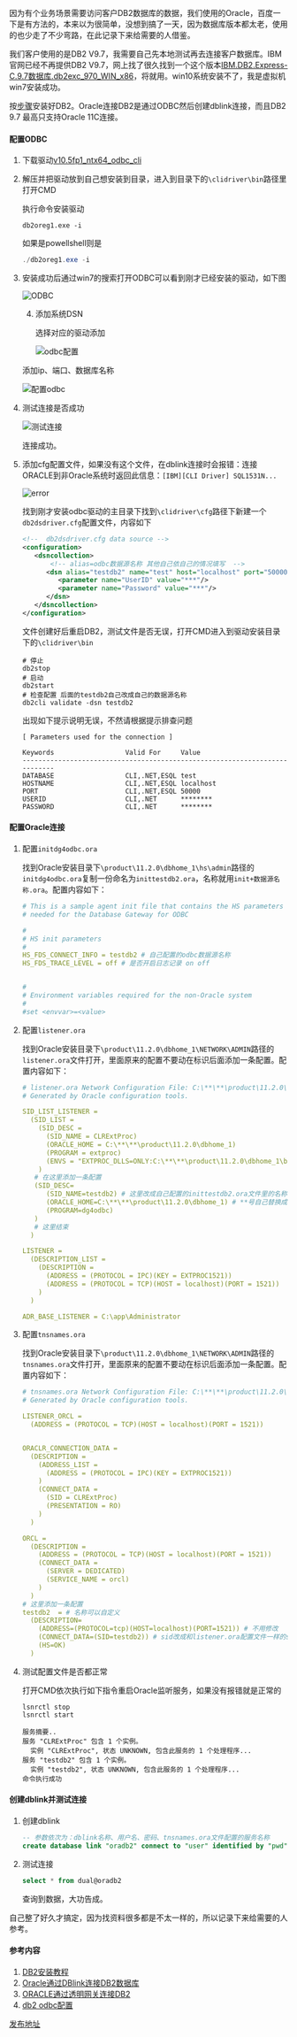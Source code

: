 因为有个业务场景需要访问客户DB2数据库的数据，我们使用的Oracle，百度一下是有方法的，本来以为很简单，没想到搞了一天，因为数据库版本都太老，使用的也少走了不少弯路，在此记录下来给需要的人借鉴。

我们客户使用的是DB2 V9.7，我需要自己先本地测试再去连接客户数据库。IBM官网已经不再提供DB2 V9.7，网上找了很久找到一个这个版本[IBM.DB2.Express-C.9.7数据库.db2exc_970_WIN_x86](https://www.jianguoyun.com/p/DY6X35UQ1dbFCBiCvaMD)，将就用。win10系统安装不了，我是虚拟机win7安装成功。

按[步骤](https://jingyan.baidu.com/article/e75057f2f59ef9ebc91a8905.html)安装好DB2。Oracle连接DB2是通过ODBC然后创建dblink连接，而且DB2 9.7 最高只支持Oracle 11C连接。

#### 配置ODBC

1. 下载驱动[v10.5fp1_ntx64_odbc_cli](https://www.jianguoyun.com/p/DafyJRMQ1dbFCBi5yqMD)

2. 解压并把驱动放到自己想安装到目录，进入到目录下的`\clidriver\bin`路径里打开CMD

   执行命令安装驱动

   ```shell
   db2oreg1.exe -i
   ```

   如果是powellshell则是

   ```powershell
   ./db2oreg1.exe -i
   ```

3. 安装成功后通过win7的搜索打开ODBC可以看到刚才已经安装的驱动，如下图

   ![ODBC](https://i.loli.net/2020/06/16/iyl7MKZTCIYjNdV.png)

   4. 添加系统DSN

      选择对应的驱动添加

      ![odbc配置](https://i.loli.net/2020/06/16/oZNTM5nOhDwvVqQ.jpg)

   添加ip、端口、数据库名称

   ![配置odbc](https://i.loli.net/2020/06/16/NsqnhkficH93jIp.jpg)

   

5. 测试连接是否成功

   ![测试连接](https://i.loli.net/2020/06/16/waCSZcTqKshjt5W.jpg)

   连接成功。

6. 添加cfg配置文件，如果没有这个文件，在dblink连接时会报错：连接ORACLE到非Oracle系统时返回此信息：`[IBM][CLI Driver] SQL1531N...`

   ![error](https://i.loli.net/2020/06/16/jtuHonCz6MFG1P8.jpg)

   找到刚才安装odbc驱动的主目录下找到`\clidriver\cfg`路径下新建一个`db2dsdriver.cfg`配置文件，内容如下

   ```xml
   <!--  db2dsdriver.cfg data source -->
   <configuration>
      <dsncollection>
          <!-- alias=odbc数据源名称 其他自己依自己的情况填写  -->
         <dsn alias="testdb2" name="test" host="localhost" port="50000">
            <parameter name="UserID" value="***"/>
            <parameter name="Password" value="***"/>
         </dsn>
      </dsncollection>
   </configuration>
   ```

   文件创建好后重启DB2，测试文件是否无误，打开CMD进入到驱动安装目录下的`\clidriver\bin`

   ```shell
   # 停止
   db2stop
   # 启动
   db2start
   # 检查配置 后面的testdb2自己改成自己的数据源名称
   db2cli validate -dsn testdb2
   ```

   出现如下提示说明无误，不然请根据提示排查问题

   ```shell
   [ Parameters used for the connection ]
   
   Keywords                  Valid For     Value
   ---------------------------------------------------------------------------
   DATABASE                  CLI,.NET,ESQL test
   HOSTNAME                  CLI,.NET,ESQL localhost
   PORT                      CLI,.NET,ESQL 50000
   USERID                    CLI,.NET      ********
   PASSWORD                  CLI,.NET      ********
   
   ```

   

#### 配置Oracle连接

1. 配置`initdg4odbc.ora`

   找到Oracle安装目录下`\product\11.2.0\dbhome_1\hs\admin`路径的`initdg4odbc.ora`复制一份命名为`inittestdb2.ora`，名称就用`init+数据源名称.ora`。配置内容如下：

   ```yaml
   # This is a sample agent init file that contains the HS parameters that are
   # needed for the Database Gateway for ODBC
   
   #
   # HS init parameters
   #
   HS_FDS_CONNECT_INFO = testdb2 # 自己配置的odbc数据源名称
   HS_FDS_TRACE_LEVEL = off # 是否开启日志记录 on off 
   
   
   #
   # Environment variables required for the non-Oracle system
   #
   #set <envvar>=<value>
   
   ```

2. 配置`listener.ora`

   找到Oracle安装目录下`\product\11.2.0\dbhome_1\NETWORK\ADMIN`路径的`listener.ora`文件打开，里面原来的配置不要动在标识后面添加一条配置。配置内容如下：

   ```yaml
   # listener.ora Network Configuration File: C:\**\**\product\11.2.0\dbhome_1\network\admin\listener.ora
   # Generated by Oracle configuration tools.
   
   SID_LIST_LISTENER =
     (SID_LIST =
       (SID_DESC =
         (SID_NAME = CLRExtProc)
         (ORACLE_HOME = C:\**\**\product\11.2.0\dbhome_1)
         (PROGRAM = extproc)
         (ENVS = "EXTPROC_DLLS=ONLY:C:\**\**\product\11.2.0\dbhome_1\bin\oraclr11.dll")
       )
      # 在这里添加一条配置
      (SID_DESC=
         (SID_NAME=testdb2) # 这里改成自己配置的inittestdb2.ora文件里的名称
         (ORACLE_HOME=C:\**\**\product\11.2.0\dbhome_1) # **号自己替换成自己的路径
         (PROGRAM=dg4odbc)
      )
      # 这里结束
     )
   
   LISTENER =
     (DESCRIPTION_LIST =
       (DESCRIPTION =
         (ADDRESS = (PROTOCOL = IPC)(KEY = EXTPROC1521))
         (ADDRESS = (PROTOCOL = TCP)(HOST = localhost)(PORT = 1521))
       )
     )
   
   ADR_BASE_LISTENER = C:\app\Administrator
   
   
   ```

3. 配置`tnsnames.ora`

   找到Oracle安装目录下`\product\11.2.0\dbhome_1\NETWORK\ADMIN`路径的`tnsnames.ora`文件打开，里面原来的配置不要动在标识后面添加一条配置。配置内容如下：

   ```yaml
   # tnsnames.ora Network Configuration File: C:\**\**\product\11.2.0\dbhome_1\network\admin\tnsnames.ora
   # Generated by Oracle configuration tools.
   
   LISTENER_ORCL =
     (ADDRESS = (PROTOCOL = TCP)(HOST = localhost)(PORT = 1521))
   
   
   ORACLR_CONNECTION_DATA =
     (DESCRIPTION =
       (ADDRESS_LIST =
         (ADDRESS = (PROTOCOL = IPC)(KEY = EXTPROC1521))
       )
       (CONNECT_DATA =
         (SID = CLRExtProc)
         (PRESENTATION = RO)
       )
     )
   
   ORCL =
     (DESCRIPTION =
       (ADDRESS = (PROTOCOL = TCP)(HOST = localhost)(PORT = 1521))
       (CONNECT_DATA =
         (SERVER = DEDICATED)
         (SERVICE_NAME = orcl)
       )
     )
   # 这里添加一条配置
   testdb2  = # 名称可以自定义
     (DESCRIPTION=
       (ADDRESS=(PROTOCOL=tcp)(HOST=localhost)(PORT=1521)) # 不用修改
       (CONNECT_DATA=(SID=testdb2)) # sid改成和listener.ora配置文件一样的sid名称
       (HS=OK)
     ) 
   
   ```

4. 测试配置文件是否都正常

   打开CMD依次执行如下指令重启Oracle监听服务，如果没有报错就是正常的

   ```shell
   lsnrctl stop
   lsnrctl start
   ```

   ```
   服务摘要..
   服务 "CLRExtProc" 包含 1 个实例。
     实例 "CLRExtProc", 状态 UNKNOWN, 包含此服务的 1 个处理程序...
   服务 "testdb2" 包含 1 个实例。
     实例 "testdb2", 状态 UNKNOWN, 包含此服务的 1 个处理程序...
   命令执行成功
   ```

#### 创建dblink并测试连接

1. 创建dblink

   ```sql
   -- 参数依次为：dblink名称、用户名、密码、tnsnames.ora文件配置的服务名称
   create database link "oradb2" connect to "user" identified by "pwd" using 'testdb2';
   
   ```

2. 测试连接

   ```sql
   select * from dual@oradb2
   ```

   查询到数据，大功告成。

自己整了好久才搞定，因为找资料很多都是不太一样的，所以记录下来给需要的人参考。

#### 参考内容

1. [DB2安装教程](https://jingyan.baidu.com/article/e75057f2f59ef9ebc91a8905.html)
2. [Oracle通过DBlink连接DB2数据库](https://blog.csdn.net/weixin_39633383/article/details/98945639)
3. [ORACLE通过透明网关连接DB2](http://blog.itpub.net/12679300/viewspace-1543220/)
4. [db2 odbc配置](https://www.csdn.net/gather_20/MtTaAg5sMTEyNi1ibG9n.html)

[发布地址](https://github.com/yehaia1/blog)